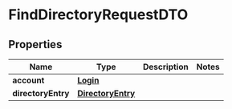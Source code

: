 

# FindDirectoryRequestDTO

## Properties

Name | Type | Description | Notes
------------ | ------------- | ------------- | -------------
**account** | [**Login**](Login.md) |  | 
**directoryEntry** | [**DirectoryEntry**](DirectoryEntry.md) |  | 



